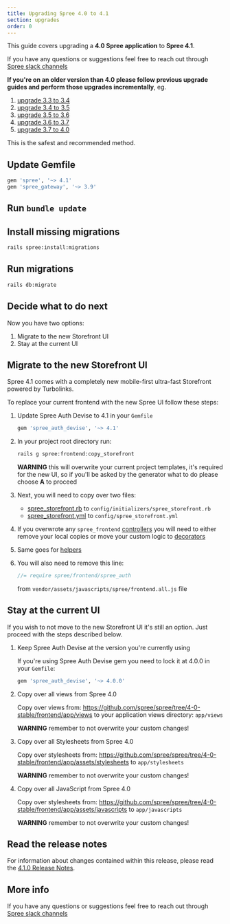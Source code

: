 ```yaml
---
title: Upgrading Spree 4.0 to 4.1
section: upgrades
order: 0
---
```


This guide covers upgrading a **4.0 Spree application** to **Spree 4.1**.

If you have any questions or suggestions feel free to reach out through [Spree slack channels](http://slack.spreecommerce.org/)

**If you're on an older version than 4.0 please follow previous upgrade guides and perform those upgrades incrementally**, eg.

1. [upgrade 3.3 to 3.4](/developer/upgrades/three-dot-three-to-three-dot-four.html)
2. [upgrade 3.4 to 3.5](/developer/upgrades/three-dot-four-to-three-dot-five.html)
3. [upgrade 3.5 to 3.6](/developer/upgrades/three-dot-five-to-three-dot-six.html)
4. [upgrade 3.6 to 3.7](/developer/upgrades/three-dot-six-to-three-dot-seven.html)
5. [upgrade 3.7 to 4.0](/developer/upgrades/three-dot-seven-to-four-dot-oh.html)

This is the safest and recommended method.

## Update Gemfile

```ruby
gem 'spree', '~> 4.1'
gem 'spree_gateway', '~> 3.9'
```

## Run `bundle update`

## Install missing migrations

```bash
rails spree:install:migrations
```

## Run migrations

```bash
rails db:migrate
```

## Decide what to do next

Now you have two options:

  1. Migrate to the new Storefront UI
  1. Stay at the current UI

## Migrate to the new Storefront UI

Spree 4.1 comes with a completely new mobile-first ultra-fast Storefront powered by Turbolinks.

To replace your current frontend with the new Spree UI follow these steps:

1. Update Spree Auth Devise to 4.1 in your `Gemfile`

    ```ruby
    gem 'spree_auth_devise', '~> 4.1'
    ```

2. In your project root directory run:

    ```bash
    rails g spree:frontend:copy_storefront
    ```

    **WARNING** this will overwrite your current project templates, it's required for the new UI, so if you'll be asked by the generator what to do please choose **A** to proceed

3. Next, you  will need to copy over two files:

   * [spree_storefront.rb](https://raw.githubusercontent.com/spree/spree/master/core/lib/generators/spree/install/templates/config/initializers/spree_storefront.rb) to `config/initializers/spree_storefront.rb`
   * [spree_storefront.yml](https://raw.githubusercontent.com/spree/spree/master/core/lib/generators/spree/install/templates/config/spree_storefront.yml) to `config/spree_storefront.yml`
  
4. If you overwrote any `spree_frontend` [controllers](https://github.com/spree/spree/tree/master/frontend/app/controllers) you will need to either remove your local copies or move your custom logic to [decorators](https://guides.spreecommerce.org/developer/customization/logic.html#extending-controllers)

5. Same goes for [helpers](https://github.com/spree/spree/tree/master/frontend/app/helpers/spree)

6. You will also need to remove this line:

    ```javascript
    //= require spree/frontend/spree_auth
    ```

    from `vendor/assets/javascripts/spree/frontend.all.js` file

## Stay at the current UI

If you wish to not move to the new Storefront UI it's still an option. Just proceed with the steps described below.

1. Keep Spree Auth Devise at the version you're currently using

    If you're using Spree Auth Devise gem you need to lock it at 4.0.0 in your `Gemfile`: 

    ```ruby
    gem 'spree_auth_devise', '~> 4.0.0'
    ```

2. Copy over all views from Spree 4.0

    Copy over views from: https://github.com/spree/spree/tree/4-0-stable/frontend/app/views to your application views directory: `app/views`

    **WARNING** remember to not overwrite your custom changes!

3. Copy over all Stylesheets from Spree 4.0

    Copy over stylesheets from: https://github.com/spree/spree/tree/4-0-stable/frontend/app/assets/stylesheets to `app/stylesheets`

    **WARNING** remember to not overwrite your custom changes!

4. Copy over all JavaScript from Spree 4.0

    Copy over stylesheets from: https://github.com/spree/spree/tree/4-0-stable/frontend/app/assets/javascripts to `app/javascripts`

    **WARNING** remember to not overwrite your custom changes!  

## Read the release notes

For information about changes contained within this release, please read the [4.1.0 Release Notes](https://guides.spreecommerce.org/release_notes/spree_4_1_0.html).

## More info

If you have any questions or suggestions feel free to reach out through [Spree slack channels](http://slack.spreecommerce.org/)
